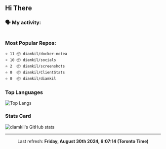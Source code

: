 ## Hi There

### 🗣 My activity:

```

```

### Most Popular Repos:

```
⭐️ 11 📦 diamkil/docker-notea
⭐️ 10 📦 diamkil/socials
⭐️ 2  📦 diamkil/screenshots
⭐️ 0  📦 diamkil/ClientStats
⭐️ 0  📦 diamkil/diamkil
```

### Top Languages

![Top Langs](https://github-readme-stats.vercel.app/api/top-langs/?username=diamkil&layout=compact&langs_count=10)

### Stats Card

![diamkil's GitHub stats](https://github-readme-stats.vercel.app/api?username=diamkil&count_private=true&show_icons=true)

---

<p align="center">
  Last refresh: 
  <b>Friday, August 30th 2024, 6:07:14 (Toronto Time)</b>
</p>
